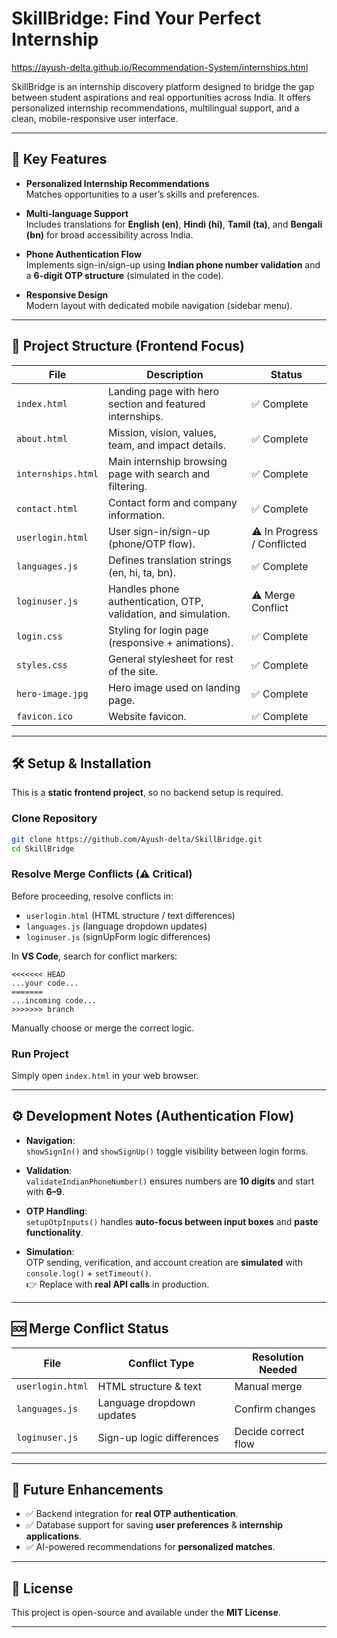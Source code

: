 # SkillBridge: Find Your Perfect Internship  

https://ayush-delta.github.io/Recommendation-System/internships.html

SkillBridge is an internship discovery platform designed to bridge the gap between student aspirations and real opportunities across India. It offers personalized internship recommendations, multilingual support, and a clean, mobile-responsive user interface.  

---

## 🌟 Key Features  

- **Personalized Internship Recommendations**  
  Matches opportunities to a user’s skills and preferences.  

- **Multi-language Support**  
  Includes translations for **English (en)**, **Hindi (hi)**, **Tamil (ta)**, and **Bengali (bn)** for broad accessibility across India.  

- **Phone Authentication Flow**  
  Implements sign-in/sign-up using **Indian phone number validation** and a **6-digit OTP structure** (simulated in the code).  

- **Responsive Design**  
  Modern layout with dedicated mobile navigation (sidebar menu).  

---

## 📁 Project Structure (Frontend Focus)  

| File             | Description                                                                 | Status             |
|------------------|-----------------------------------------------------------------------------|--------------------|
| `index.html`     | Landing page with hero section and featured internships.                   | ✅ Complete        |
| `about.html`     | Mission, vision, values, team, and impact details.                         | ✅ Complete        |
| `internships.html` | Main internship browsing page with search and filtering.                 | ✅ Complete        |
| `contact.html`   | Contact form and company information.                                      | ✅ Complete        |
| `userlogin.html` | User sign-in/sign-up (phone/OTP flow).                                     | ⚠️ In Progress / Conflicted |
| `languages.js`   | Defines translation strings (en, hi, ta, bn).                              | ✅ Complete        |
| `loginuser.js`   | Handles phone authentication, OTP, validation, and simulation.             | ⚠️ Merge Conflict |
| `login.css`      | Styling for login page (responsive + animations).                          | ✅ Complete        |
| `styles.css`     | General stylesheet for rest of the site.                                   | ✅ Complete        |
| `hero-image.jpg` | Hero image used on landing page.                                           | ✅ Complete        |
| `favicon.ico`    | Website favicon.                                                           | ✅ Complete        |

---

## 🛠️ Setup & Installation  

This is a **static frontend project**, so no backend setup is required.  

### Clone Repository  
```bash
git clone https://github.com/Ayush-delta/SkillBridge.git
cd SkillBridge
```

### Resolve Merge Conflicts (⚠️ Critical)  
Before proceeding, resolve conflicts in:  
- `userlogin.html` (HTML structure / text differences)  
- `languages.js` (language dropdown updates)  
- `loginuser.js` (signUpForm logic differences)  

In **VS Code**, search for conflict markers:  
```
<<<<<<< HEAD
...your code...
=======
...incoming code...
>>>>>>> branch
```
Manually choose or merge the correct logic.  

### Run Project  
Simply open `index.html` in your web browser.  

---

## ⚙️ Development Notes (Authentication Flow)  

- **Navigation**:  
  `showSignIn()` and `showSignUp()` toggle visibility between login forms.  

- **Validation**:  
  `validateIndianPhoneNumber()` ensures numbers are **10 digits** and start with **6–9**.  

- **OTP Handling**:  
  `setupOtpInputs()` handles **auto-focus between input boxes** and **paste functionality**.  

- **Simulation**:  
  OTP sending, verification, and account creation are **simulated** with `console.log()` + `setTimeout()`.  
  👉 Replace with **real API calls** in production.  

---

## 🆘 Merge Conflict Status  

| File             | Conflict Type               | Resolution Needed |
|------------------|-----------------------------|------------------|
| `userlogin.html` | HTML structure & text        | Manual merge      |
| `languages.js`   | Language dropdown updates    | Confirm changes   |
| `loginuser.js`   | Sign-up logic differences    | Decide correct flow |

---

## 🚀 Future Enhancements  

- ✅ Backend integration for **real OTP authentication**.  
- ✅ Database support for saving **user preferences** & **internship applications**.  
- ✅ AI-powered recommendations for **personalized matches**.  

---

## 📌 License  

This project is open-source and available under the **MIT License**.  

---
